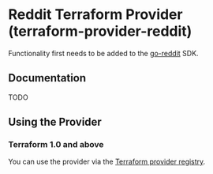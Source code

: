 # Reddit Terraform Provider (terraform-provider-reddit)

Functionality first needs to be added to the [go-reddit](https://github.com/vartanbeno/go-reddit) SDK.

## Documentation

TODO

## Using the Provider

### Terraform 1.0 and above

You can use the provider via the [Terraform provider registry](https://registry.terraform.io/providers/moung34/reddit).
